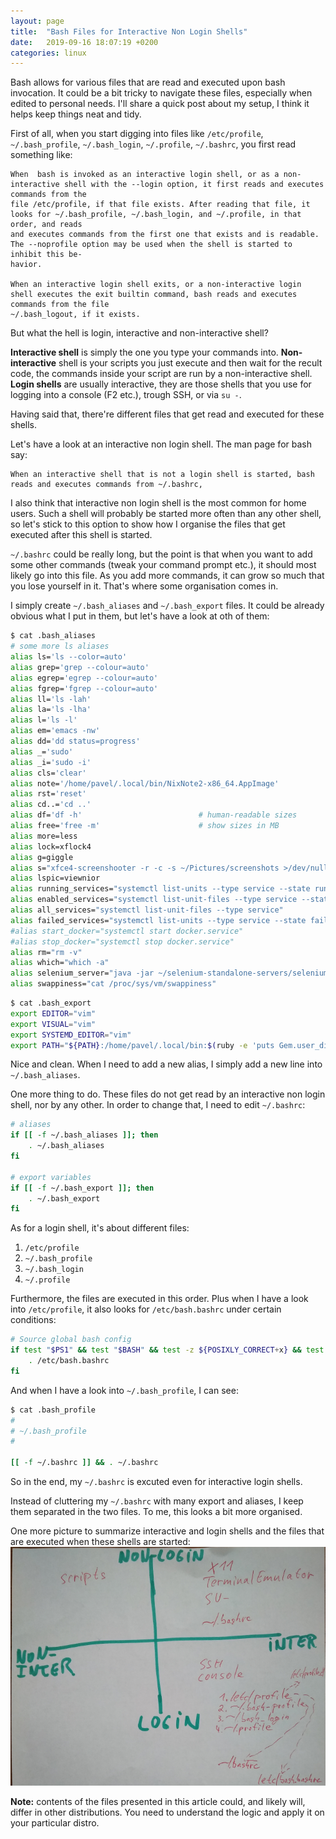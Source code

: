 ```yaml
---
layout: page
title:  "Bash Files for Interactive Non Login Shells"
date:   2019-09-16 18:07:19 +0200
categories: linux
---
```

Bash allows for various files that are read and executed upon bash invocation. It could be a bit tricky to navigate these files, especially when edited to personal needs. I'll share a quick post about my setup, I think it helps keep things neat and tidy.

First of all, when you start digging into files like `/etc/profile`, `~/.bash_profile`, `~/.bash_login`, `~/.profile`, `~/.bashrc`, you first read something like:

```
When  bash is invoked as an interactive login shell, or as a non-interactive shell with the --login option, it first reads and executes commands from the
file /etc/profile, if that file exists. After reading that file, it looks for ~/.bash_profile, ~/.bash_login, and ~/.profile, in that order, and reads
and executes commands from the first one that exists and is readable. The --noprofile option may be used when the shell is started to inhibit this be‐
havior.

When an interactive login shell exits, or a non-interactive login shell executes the exit builtin command, bash reads and executes commands from the file
~/.bash_logout, if it exists.
```

But what the hell is login, interactive and non-interactive shell?

**Interactive shell** is simply the one you type your commands into. **Non-interactive** shell is your scripts you just execute and then wait for the recult code, the commands inside your script are run by a non-interactive shell. **Login shells** are usually interactive, they are those shells that you use for logging into a console (F2 etc.), trough SSH, or via `su -`.

Having said that, there're different files that get read and executed for these shells.

Let's have a look at an interactive non login shell. The man page for bash say:
```
When an interactive shell that is not a login shell is started, bash reads and executes commands from ~/.bashrc,
```

I also think that interactive non login shell is the most common for home users. Such a shell will probably be started more often than any other shell, so let's stick to this option to show how I organise the files that get executed after this shell is started.

`~/.bashrc` could be really long, but the point is that when you want to add some other commands (tweak your command prompt etc.), it should most likely go into this file. As you add more commands, it can grow so much that you lose yourself in it. That's where some organisation comes in.

I simply create `~/.bash_aliases` and `~/.bash_export` files. It could be already obvious what I put in them, but let's have a look at oth of them:

```bash
$ cat .bash_aliases 
# some more ls aliases
alias ls='ls --color=auto'
alias grep='grep --colour=auto'
alias egrep='egrep --colour=auto'
alias fgrep='fgrep --colour=auto'
alias ll='ls -lah'
alias la='ls -lha'
alias l='ls -l'
alias em='emacs -nw'
alias dd='dd status=progress'
alias _='sudo'
alias _i='sudo -i'
alias cls='clear'
alias note='/home/pavel/.local/bin/NixNote2-x86_64.AppImage'
alias rst='reset'
alias cd..='cd ..'
alias df='df -h'                          # human-readable sizes
alias free='free -m'                      # show sizes in MB
alias more=less
alias lock=xflock4
alias g=giggle
alias s="xfce4-screenshooter -r -c -s ~/Pictures/screenshots >/dev/null 2>&1"
alias lspic=viewnior
alias running_services="systemctl list-units --type service --state running"
alias enabled_services="systemctl list-unit-files --type service --state enabled"
alias all_services="systemctl list-unit-files --type service"
alias failed_services="systemctl list-units --type service --state failed"
#alias start_docker="systemctl start docker.service"
#alias stop_docker="systemctl stop docker.service"
alias rm="rm -v"
alias which="which -a"
alias selenium_server="java -jar ~/selenium-standalone-servers/selenium-server-standalone-3.141.59.jar -host 127.0.0.1"
alias swappiness="cat /proc/sys/vm/swappiness"
```

```bash
$ cat .bash_export 
export EDITOR="vim"
export VISUAL="vim"
export SYSTEMD_EDITOR="vim"
export PATH="${PATH}:/home/pavel/.local/bin:$(ruby -e 'puts Gem.user_dir')/bin"
```

Nice and clean. When I need to add a new alias, I simply add a new line into `~/.bash_aliases`.

One more thing to do. These files do not get read by an interactive non login shell, nor by any other. In order to change that, I need to edit `~/.bashrc`:

```bash
# aliases
if [[ -f ~/.bash_aliases ]]; then
	. ~/.bash_aliases
fi

# export variables
if [[ -f ~/.bash_export ]]; then
	. ~/.bash_export
fi
```

As for a login shell, it's about different files:
1. `/etc/profile`
2. `~/.bash_profile`
3. `~/.bash_login`
4. `~/.profile`

Furthermore, the files are executed in this order. Plus when I have a look into `/etc/profile`, it also looks for `/etc/bash.bashrc` under certain conditions:

```sh
# Source global bash config
if test "$PS1" && test "$BASH" && test -z ${POSIXLY_CORRECT+x} && test -r /etc/bash.bashrc; then
	. /etc/bash.bashrc
fi
```

And when I have a look into `~/.bash_profile`, I can see:
```bash
$ cat .bash_profile 
#
# ~/.bash_profile
#

[[ -f ~/.bashrc ]] && . ~/.bashrc
```

So in the end, my `~/.bashrc` is excuted even for interactive login shells.

Instead of cluttering my `~/.bashrc` with many export and aliases, I keep them separated in the two files. To me, this looks a bit more organised.

One more picture to summarize interactive and login shells and the files that are executed when these shells are started: ![image](/images/bash_files.png)

**Note:** contents of the files presented in this article could, and likely will, differ in other distributions. You need to understand the logic and apply it on your particular distro.
